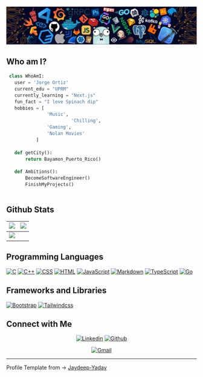 ![Github Banner](https://github.com/Jaydeep-Yadav/Jaydeep-Yadav/blob/main/banner.png)

## Who am I?

 ```python
  class WhoAmI:
    user = 'Jorge Ortiz'
	current_edu = "UPRM"
    currently_learning = "Next.js"
    fun_fact = "I love Spinach dip"
	hobbies = [
				'Music',
                         'Chilling',
			 	'Gaming',
				'Nolan Movies'
			]
	
	def getCity():
		return Bayamon_Puerto_Rico()
	
	def Ambitions():
		BecomeSoftwareEngineer()
		FinishMyProjects()
	
 ```

 
## Github Stats

<img src="https://github-readme-stats.vercel.app/api?username=jorgeortiz41&&show_icons=true&count_private=true&theme=blueberry_duo">|<img src="https://github-readme-streak-stats.herokuapp.com/?user=jorgeortiz41&theme=blueberry_duo"/>
|---|---|
<img src="https://github-readme-stats.vercel.app/api/top-langs/?username=jorgeortiz41&layout=compact&theme=blueberry_duo"/>|

## Programming Languages

<p>
    <a href="#"><img alt="C" src="https://img.shields.io/badge/C%20-%232370ED.svg?logo=c&logoColor=white"></a>
    <a href="#"><img alt="C++" src="https://img.shields.io/badge/C++%20-%2300599C.svg?logo=c%2B%2B&logoColor=white"></a>
    <a href="#"><img alt="CSS" src="https://img.shields.io/badge/CSS%20-%231572B6.svg?logo=css3&logoColor=white"></a>
    <a href="#"><img alt="HTML" src="https://img.shields.io/badge/HTML%20-%23E34F26.svg?logo=html5&logoColor=white"></a>
    <a href="#"><img alt="JavaScript" src="https://img.shields.io/badge/JavaScript%20-%23F7DF1E.svg?logo=javascript&logoColor=black"></a>
    <a href="#"><img alt="Markdown" src="https://img.shields.io/badge/Markdown-%23000000.svg?logo=markdown&logoColor=white"></a>
    <a href="#"><img alt="TypeScript" src="https://shields.io/badge/TypeScript-3178C6?logo=TypeScript&logoColor=FFF&style=flat-square"></a>
	<a href="#"><img alt="Go" src="https://img.shields.io/badge/Go-00ADD8?logo=Go&logoColor=white&style=for-the-badge"></a>
</p>

## Frameworks and Libraries
<p>
   <a href="#"><img alt="Bootstrap" src="https://img.shields.io/badge/Bootstrap-563D7C?logo=bootstrap&logoColor=white"></a>
   <a href="#"><img alt="Tailwindcss" src="https://img.shields.io/badge/tailwindcss-%2338B2AC.svg?logo=tailwindcss&logoColor=white"></a>
</p>

## Connect with Me


<p align="center">
  <a href="https://linkedin.com/in/jorgeortizramirez"><img alt="Linkedin" title="Jorge Ortiz Linkedin" src="https://img.shields.io/badge/LinkedIn-0077B5?style=for-the-badge&logo=linkedin&logoColor=white"></a>
  <a href="https://github.com/jorgeortiz41"><img alt="Github" title="Jorge Ortiz Github" src="https://img.shields.io/badge/GitHub-100000?style=for-the-badge&logo=github&logoColor=white"></a>
 <p align="center">
  <a href="mailto:jaort.2000@gmail.com"><img alt="Gmail" title="Jorge Ortiz Gmail" src="https://img.shields.io/badge/Gmail-D14836?style=for-the-badge&logo=gmail&logoColor=white"></a>
</p>

------
Profile Template from ->
[Jaydeep-Yadav](https://github.com/jaydeep-yadav)
